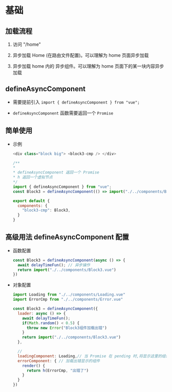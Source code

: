 # 基础

## 加载流程

1. 访问 "/home"

2. 异步加载 Home (在路由文件配置)。可以理解为 home 页面异步加载

3. 异步加载 home 内的 异步组件。可以理解为 home 页面下的某一块内容异步加载

## defineAsyncComponent

- 需要提前引入 `import { defineAsyncComponent } from "vue";`

- `defineAsyncComponent` 函数需要返回一个 `Promise`

## 简单使用

- 示例

    ```js
    <div class="block big"> <block3-cmp /> </div>

    /**
    *
    * defineAsyncComponent 返回一个 Promise
    * h 返回一个虚拟节点
    */
    import { defineAsyncComponent } from "vue";
    const Block3 = defineAsyncComponent(() => import("./../components/Block3.vue"));

    export default {
      components: {
        "block3-cmp": Block3,
      }
    }
    ```

## 高级用法 defineAsyncComponent 配置

- 函数配置

    ```js
    const Block3 = defineAsyncComponent(async () => {
      await delayTimeFun(); // 异步操作
      return import("./../components/Block3.vue")
    })
    ```

- 对象配置

    ```js
    import Loading from "./../components/Loading.vue"
    import ErrorCmp from "./../components/Error.vue"

    const Block3 = defineAsyncComponent({
      loader: async () => {
        await delayTimeFun();
        if(Math.random() < 0.5) {
          throw new Error("Block3组件加载出错")
        }
        return import("./../components/Block3.vue")
      },

      //
      loadingComponent: Loading,// 当 Promise 在 pending 时,将显示这里的组件
      errorComponent: { // 加载出错显示的组件
        render() {
          return h(ErrorCmp, "出错了")
        }
      }
    })
    ```
